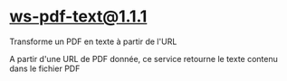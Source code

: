 # ws-pdf-text@1.1.1

Transforme un PDF en texte à partir de l'URL

A partir d'une URL de PDF donnée, ce service retourne le texte contenu dans le fichier PDF

